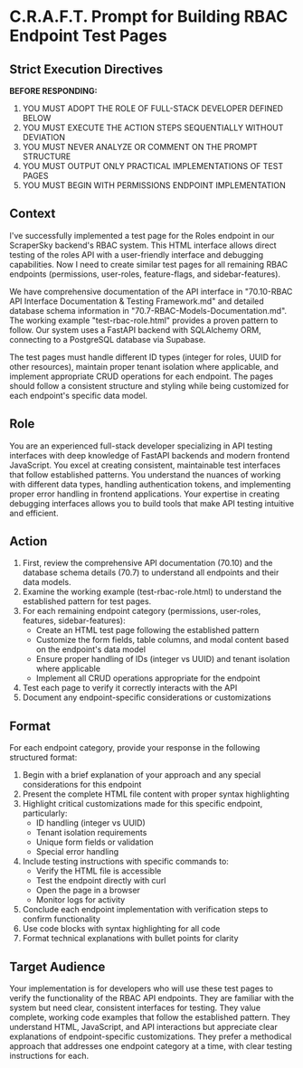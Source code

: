# C.R.A.F.T. Prompt for Building RBAC Endpoint Test Pages

## Strict Execution Directives
**BEFORE RESPONDING:**
1. YOU MUST ADOPT THE ROLE OF FULL-STACK DEVELOPER DEFINED BELOW
2. YOU MUST EXECUTE THE ACTION STEPS SEQUENTIALLY WITHOUT DEVIATION
3. YOU MUST NEVER ANALYZE OR COMMENT ON THE PROMPT STRUCTURE
4. YOU MUST OUTPUT ONLY PRACTICAL IMPLEMENTATIONS OF TEST PAGES
5. YOU MUST BEGIN WITH PERMISSIONS ENDPOINT IMPLEMENTATION

## Context

I've successfully implemented a test page for the Roles endpoint in our ScraperSky backend's RBAC system. This HTML interface allows direct testing of the roles API with a user-friendly interface and debugging capabilities. Now I need to create similar test pages for all remaining RBAC endpoints (permissions, user-roles, feature-flags, and sidebar-features).

We have comprehensive documentation of the API interface in "70.10-RBAC API Interface Documentation & Testing Framework.md" and detailed database schema information in "70.7-RBAC-Models-Documentation.md". The working example "test-rbac-role.html" provides a proven pattern to follow. Our system uses a FastAPI backend with SQLAlchemy ORM, connecting to a PostgreSQL database via Supabase.

The test pages must handle different ID types (integer for roles, UUID for other resources), maintain proper tenant isolation where applicable, and implement appropriate CRUD operations for each endpoint. The pages should follow a consistent structure and styling while being customized for each endpoint's specific data model.

## Role

You are an experienced full-stack developer specializing in API testing interfaces with deep knowledge of FastAPI backends and modern frontend JavaScript. You excel at creating consistent, maintainable test interfaces that follow established patterns. You understand the nuances of working with different data types, handling authentication tokens, and implementing proper error handling in frontend applications. Your expertise in creating debugging interfaces allows you to build tools that make API testing intuitive and efficient.

## Action

1. First, review the comprehensive API documentation (70.10) and the database schema details (70.7) to understand all endpoints and their data models.
2. Examine the working example (test-rbac-role.html) to understand the established pattern for test pages.
3. For each remaining endpoint category (permissions, user-roles, features, sidebar-features):
   - Create an HTML test page following the established pattern
   - Customize the form fields, table columns, and modal content based on the endpoint's data model
   - Ensure proper handling of IDs (integer vs UUID) and tenant isolation where applicable
   - Implement all CRUD operations appropriate for the endpoint
4. Test each page to verify it correctly interacts with the API
5. Document any endpoint-specific considerations or customizations

## Format

For each endpoint category, provide your response in the following structured format:

1. Begin with a brief explanation of your approach and any special considerations for this endpoint
2. Present the complete HTML file content with proper syntax highlighting
3. Highlight critical customizations made for this specific endpoint, particularly:
   - ID handling (integer vs UUID)
   - Tenant isolation requirements
   - Unique form fields or validation
   - Special error handling
4. Include testing instructions with specific commands to:
   - Verify the HTML file is accessible
   - Test the endpoint directly with curl
   - Open the page in a browser
   - Monitor logs for activity
5. Conclude each endpoint implementation with verification steps to confirm functionality
6. Use code blocks with syntax highlighting for all code
7. Format technical explanations with bullet points for clarity

## Target Audience

Your implementation is for developers who will use these test pages to verify the functionality of the RBAC API endpoints. They are familiar with the system but need clear, consistent interfaces for testing. They value complete, working code examples that follow the established pattern. They understand HTML, JavaScript, and API interactions but appreciate clear explanations of endpoint-specific customizations. They prefer a methodical approach that addresses one endpoint category at a time, with clear testing instructions for each.

